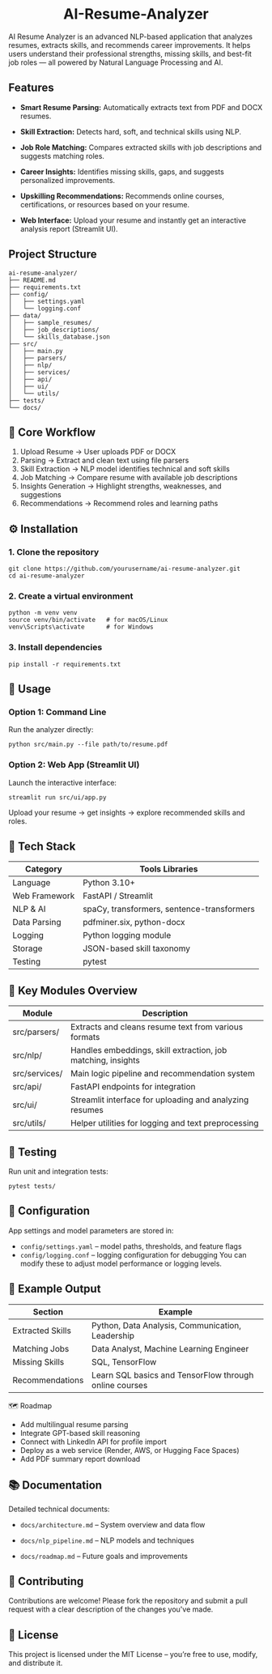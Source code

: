 <h1 align="center">AI-Resume-Analyzer</h1>

AI Resume Analyzer is an advanced NLP-based application that analyzes resumes, extracts skills, and recommends career improvements. It helps users understand their professional strengths, missing skills, and best-fit job roles — all powered by Natural Language Processing and AI.

## Features

 - **Smart Resume Parsing:**
  Automatically extracts text from PDF and DOCX resumes.

 - **Skill Extraction:**
  Detects hard, soft, and technical skills using NLP.

 - **Job Role Matching:**
  Compares extracted skills with job descriptions and suggests matching roles.

 - **Career Insights:**
  Identifies missing skills, gaps, and suggests personalized improvements.

 - **Upskilling Recommendations:**
  Recommends online courses, certifications, or resources based on your resume.

 - **Web Interface:**
  Upload your resume and instantly get an interactive analysis report (Streamlit UI).


## Project Structure

    ai-resume-analyzer/
    ├── README.md
    ├── requirements.txt
    ├── config/
    │   ├── settings.yaml
    │   └── logging.conf
    ├── data/
    │   ├── sample_resumes/
    │   ├── job_descriptions/
    │   └── skills_database.json
    ├── src/
    │   ├── main.py
    │   ├── parsers/
    │   ├── nlp/
    │   ├── services/
    │   ├── api/
    │   ├── ui/
    │   └── utils/
    ├── tests/
    └── docs/



## 🧠 Core Workflow

 1. Upload Resume → User uploads PDF or DOCX
 2. Parsing → Extract and clean text using file parsers
 3. Skill Extraction → NLP model identifies technical and soft skills
 4. Job Matching → Compare resume with available job descriptions
 5. Insights Generation → Highlight strengths, weaknesses, and suggestions
 6. Recommendations → Recommend roles and learning paths


## ⚙️ Installation
### 1. Clone the repository
```
git clone https://github.com/yourusername/ai-resume-analyzer.git
cd ai-resume-analyzer
```
### 2. Create a virtual environment
```
python -m venv venv
source venv/bin/activate   # for macOS/Linux
venv\Scripts\activate      # for Windows
```
### 3. Install dependencies
```
pip install -r requirements.txt
```


## 🧾 Usage
### Option 1: Command Line

Run the analyzer directly:
```
python src/main.py --file path/to/resume.pdf
```
### Option 2: Web App (Streamlit UI)

Launch the interactive interface:
```
streamlit run src/ui/app.py
```

Upload your resume → get insights → explore recommended skills and roles.


## 🧰 Tech Stack
| Category     	| Tools  Libraries                          |
|---------------|-------------------------------------------|
| Language	     | Python 3.10+                              |
| Web Framework	| FastAPI / Streamlit                       |
| NLP & AI     	| spaCy, transformers, sentence-transformers|
| Data Parsing	 | pdfminer.six, python-docx                 |
| Logging      	| Python logging module                     |
| Storage	      | JSON-based skill taxonomy                 |
| Testing	      | pytest                                    |


## 📁 Key Modules Overview
| Module          |	Description                                                 |
|-----------------|-------------------------------------------------------------|
| src/parsers/   	| Extracts and cleans resume text from various formats        |
| src/nlp/        | Handles embeddings, skill extraction, job matching, insights|
| src/services/	  | Main logic pipeline and recommendation system               |
| src/api/	       | FastAPI endpoints for integration                           |
| src/ui/	        | Streamlit interface for uploading and analyzing resumes     |
| src/utils/	     | Helper utilities for logging and text preprocessing         |


## 🧪 Testing

Run unit and integration tests:
```
pytest tests/
```


## 🧭 Configuration

App settings and model parameters are stored in:
  - `config/settings.yaml` – model paths, thresholds, and feature flags
  - `config/logging.conf` – logging configuration for debugging
You can modify these to adjust model performance or logging levels.


## 🧩 Example Output

| Section	            | Example                                               |
|---------------------|-------------------------------------------------------|
| Extracted Skills	   | Python, Data Analysis, Communication, Leadership      |
| Matching Jobs	      | Data Analyst, Machine Learning Engineer               |
| Missing Skills	     | SQL, TensorFlow                                       |
| Recommendations	    | Learn SQL basics and TensorFlow through online courses|



🗺️ Roadmap

  - Add multilingual resume parsing
  - Integrate GPT-based skill reasoning
  - Connect with LinkedIn API for profile import
  - Deploy as a web service (Render, AWS, or Hugging Face Spaces)
  - Add PDF summary report download


## 📚 Documentation

Detailed technical documents:

 - `docs/architecture.md` – System overview and data flow

 - `docs/nlp_pipeline.md` – NLP models and techniques

 - `docs/roadmap.md` – Future goals and improvements


## 🤝 Contributing

Contributions are welcome!
Please fork the repository and submit a pull request with a clear description of the changes you've made.
 
## 📜 License

This project is licensed under the MIT License – you’re free to use, modify, and distribute it.
